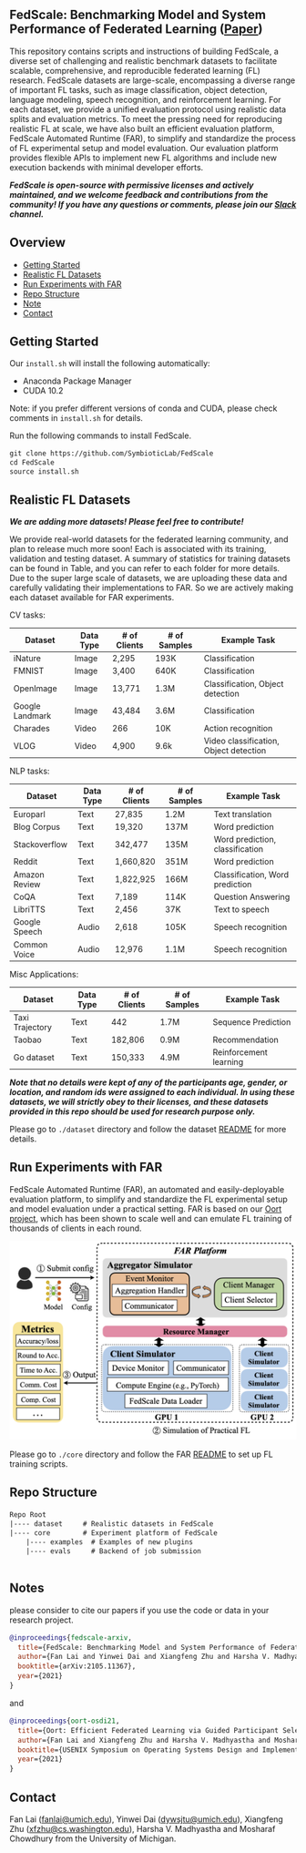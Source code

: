 
## FedScale: Benchmarking Model and System Performance of Federated Learning ([Paper](https://arxiv.org/abs/2105.11367))

This repository contains scripts and instructions of building FedScale, 
a diverse set of challenging and realistic benchmark datasets to facilitate scalable, comprehensive, 
and reproducible federated learning (FL) research. FedScale datasets are large-scale, encompassing a diverse range of important FL tasks, 
such as image classification, object detection, language modeling, speech recognition, and reinforcement learning. 
For each dataset, we provide a unified evaluation protocol using realistic data splits and evaluation metrics. 
To meet the pressing need for reproducing realistic FL at scale, we have also built an efficient evaluation platform, 
FedScale Automated Runtime (FAR), to simplify and standardize the process of FL experimental setup and model evaluation. 
Our evaluation platform provides flexible APIs to implement new FL algorithms and include new execution backends with minimal developer efforts.  

***FedScale is open-source with permissive licenses and actively maintained, 
and we welcome feedback and contributions from the community! 
If you have any questions or comments, please join our [Slack](https://join.slack.com/t/fedscale/shared_invite/zt-uzouv5wh-ON8ONCGIzwjXwMYDC2fiKw) channel.***

## Overview

* [Getting Started](#getting-started)
* [Realistic FL Datasets](#realistic-fl-datasets)
* [Run Experiments with FAR](#run-experiments-with-far)
* [Repo Structure](#repo-structure)
* [Note](#acknowledgements)
* [Contact](#contact)

## Getting Started

Our ```install.sh``` will install the following automatically:

* Anaconda Package Manager
* CUDA 10.2

Note: if you prefer different versions of conda and CUDA, please check  comments in `install.sh` for details.

Run the following commands to install FedScale. 

```
git clone https://github.com/SymbioticLab/FedScale
cd FedScale
source install.sh 
```

## Realistic FL Datasets

***We are adding more datasets! Please feel free to contribute!***

We provide real-world datasets for the federated learning community, and plan to release much more soon! Each is associated with its training, validation and testing dataset. A summary of statistics for training datasets can be found in Table, and you can refer to each folder for more details. Due to the super large scale of datasets, we are uploading these data and carefully validating their implementations to FAR. So we are actively making each dataset available for FAR experiments. 

CV tasks:

| Dataset       | Data Type   |# of Clients  | # of Samples   | Example Task | 
| -----------   | ----------- | -----------  |  ----------- |    ----------- |
| iNature       |   Image     |   2,295      |   193K        |   Classification |
| FMNIST        |   Image     |   3,400      |   640K        |   Classification  |    
| OpenImage     |   Image     |   13,771     |   1.3M        |   Classification, Object detection      |
| Google Landmark|  Image     |   43,484     |   3.6M        |   Classification       |
| Charades      |   Video     |    266       |   10K         |   Action recognition   |
| VLOG          |   Video     |    4,900     |   9.6k        |   Video classification, Object detection |

NLP tasks:

| Dataset       | Data Type   |# of Clients  | # of Samples   | Example Task | 
| -----------   | ----------- | -----------  |  ----------- |   ----------- |
| Europarl      |   Text      |   27,835     |   1.2M        |   Text translation  |
| Blog Corpus   |   Text      |   19,320     |   137M        |   Word prediction      |
| Stackoverflow |   Text      |   342,477    |   135M        |  Word prediction, classification |
| Reddit        |   Text      |  1,660,820   |   351M        |  Word prediction   |
| Amazon Review |   Text      | 1,822,925    |   166M        | Classification, Word prediction |
|  CoQA         |   Text      |     7,189    |   114K        |  Question Answering |
|LibriTTS       |   Text      |     2,456    |    37K        |   Text to speech    |
|Google Speech  |   Audio     |     2,618    |   105K        |   Speech recognition |
|Common Voice   |   Audio     |     12,976   |    1.1M       |   Speech recognition |

Misc Applications:

| Dataset       | Data Type   |# of Clients  | # of Samples   | Example Task | 
| -----------   | ----------- | -----------  |  ----------- |   ----------- |
|Taxi Trajectory|   Text      |      442     |    1.7M       |   Sequence Prediction    |
|Taobao         |   Text      |     182,806  |    0.9M       |   Recommendation         |
|Go dataset     |   Text      |     150,333  |    4.9M       |   Reinforcement learning | 

***Note that no details were kept of any of the participants age, gender, or location, and random ids were assigned to each individual. In using these datasets, we will strictly obey to their licenses, and these datasets provided in this repo should be used for research purpose only.***

Please go to `./dataset` directory and follow the dataset [README](https://github.com/SymbioticLab/FedScale/blob/master/dataset/README.md) for more details.

## Run Experiments with FAR
FedScale Automated Runtime (FAR), an automated and easily-deployable evaluation platform, to simplify and standardize the FL experimental setup and model evaluation under a practical setting. FAR is based on our [Oort project](https://github.com/SymbioticLab/Oort), which has been shown to scale well and can emulate FL training of thousands of clients in each round.


<img src="figures/faroverview.png" alt="FAR enables the developer to benchmark various FL efforts with practical FL data and metrics">

Please go to `./core` directory and follow the FAR [README](https://github.com/SymbioticLab/FedScale/blob/master/core/README.md) to set up FL training scripts.


## Repo Structure

```
Repo Root
|---- dataset     # Realistic datasets in FedScale
|---- core        # Experiment platform of FedScale
    |---- examples  # Examples of new plugins
    |---- evals     # Backend of job submission
    
```

## Notes
please consider to cite our papers if you use the code or data in your research project.

```bibtex
@inproceedings{fedscale-arxiv,
  title={FedScale: Benchmarking Model and System Performance of Federated Learning at Scale},
  author={Fan Lai and Yinwei Dai and Xiangfeng Zhu and Harsha V. Madhyastha and Mosharaf Chowdhury},
  booktitle={arXiv:2105.11367},
  year={2021}
}
```

and  

```bibtex
@inproceedings{oort-osdi21,
  title={Oort: Efficient Federated Learning via Guided Participant Selection},
  author={Fan Lai and Xiangfeng Zhu and Harsha V. Madhyastha and Mosharaf Chowdhury},
  booktitle={USENIX Symposium on Operating Systems Design and Implementation (OSDI)},
  year={2021}
}
```

## Contact
Fan Lai (fanlai@umich.edu), Yinwei Dai (dywsjtu@umich.edu), Xiangfeng Zhu (xfzhu@cs.washington.edu), Harsha V. Madhyastha and Mosharaf Chowdhury from the University of Michigan.


